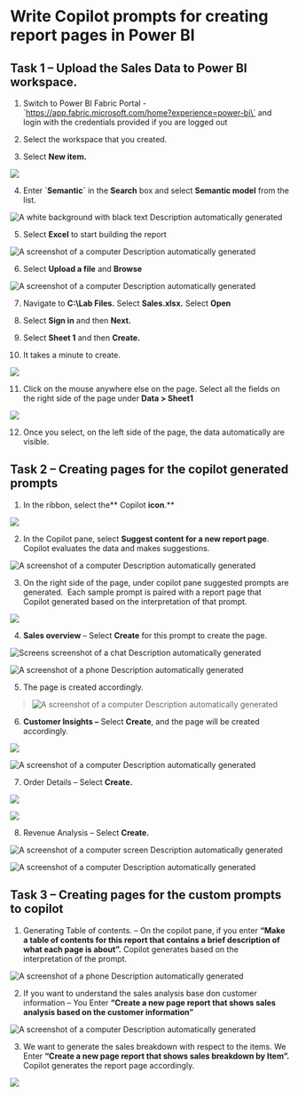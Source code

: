 # Write Copilot prompts for creating report pages in Power BI

## Task 1 – Upload the Sales Data to Power BI workspace.

1.  Switch to Power BI Fabric Portal -
    \`https://app.fabric.microsoft.com/home?experience=power-bi\` and
    login with the credentials provided if you are logged out

2.  Select the workspace that you created.

3.  Select **New item.**

![](./media/media4/image1.png)

4.  Enter \`**Semantic\`** in the **Search** box and select **Semantic
    model** from the list.

![A white background with black text Description automatically
generated](./media/media4/image2.png)

5.  Select **Excel** to start building the report

![A screenshot of a computer Description automatically
generated](./media/media4/image3.png)

6.  Select **Upload a file** and **Browse**

![A screenshot of a computer Description automatically
generated](./media/media4/image4.png)

7.  Navigate to **C:\Lab Files.** Select **Sales.xlsx.** Select **Open**

8.  Select **Sign in** and then **Next.**

9.  Select **Sheet 1** and then **Create.**

10. It takes a minute to create.

![](./media/media4/image5.png)

11. Click on the mouse anywhere else on the page. Select all the fields
    on the right side of the page under **Data \> Sheet1**

![](./media/media4/image6.png)

12. Once you select, on the left side of the page, the data
    automatically are visible.

## Task 2 – Creating pages for the copilot generated prompts 

1.  In the ribbon, select the** Copilot **icon**.**

![](./media/media4/image7.png)

2.  In the Copilot pane, select **Suggest content for a new report
    page**. Copilot evaluates the data and makes suggestions.

![A screenshot of a computer Description automatically
generated](./media/media4/image8.png)

3.  On the right side of the page, under copilot pane suggested prompts
    are generated.  Each sample prompt is paired with a report page that
    Copilot generated based on the interpretation of that prompt.

![](./media/media4/image9.png)

4.  **Sales overview** – Select **Create** for this prompt to create the
    page.

![Screens screenshot of a chat Description automatically
generated](./media/media4/image10.png)

![A screenshot of a phone Description automatically
generated](./media/media4/image11.png)

5.  The page is created accordingly.

> ![A screenshot of a computer Description automatically
> generated](./media/media4/image12.png)

6.  **Customer Insights –** Select **Create**, and the page will be
    created accordingly.

![](./media/media4/image13.png)

![A screenshot of a computer Description automatically
generated](./media/media4/image14.png)

7.  Order Details – Select **Create.**

![](./media/media4/image15.png)

![](./media/media4/image16.png)

8.  Revenue Analysis – Select **Create.**

![A screenshot of a computer screen Description automatically
generated](./media/media4/image17.png)

![A screenshot of a computer Description automatically
generated](./media/media4/image18.png)

## Task 3 – Creating pages for the custom prompts to copilot

1.  Generating Table of contents. – On the copilot pane, if you enter
    **“Make a table of contents for this report that contains a brief
    description of what each page is about”.** Copilot generates based
    on the interpretation of the prompt.

![A screenshot of a phone Description automatically
generated](./media/media4/image19.png)

2.  If you want to understand the sales analysis base don customer
    information – You Enter **“Create a new page report that shows sales
    analysis based on the customer information”**

![A screenshot of a computer Description automatically
generated](./media/media4/image20.png)

3.  We want to generate the sales breakdown with respect to the items.
    We Enter **“Create a new page report that shows sales breakdown by
    Item”.** Copilot generates the report page accordingly.

![](./media/media4/image21.png)
